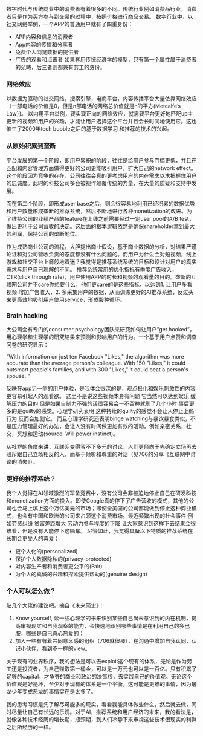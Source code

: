 数字时代与传统商业中的消费者有着很多的不同。传统行业例如消费品行业，消费者只是作为买方参与到交易的过程中，按照价格进行商品交易。
数字行业中，以社交网络举例，一个APP的普通用户就有了四重身份：
*	APP内容和信息的消费者
*	App内容的传播和分享者
*	免费个人浏览数据的提供者
*	广告的观看和点击者
如果套用传统经济学的模型，只有第一个属性属于消费者的范畴，后三者则都兼有劳工的身份。

### 网络效应
以数据为驱动的社交网络，搜索引擎，电商平台，内容传播平台大量依靠网络效应（一部电话的价值是0，但是n部电话的网络总价值就是n的平方(Metcalfe’s Law）)。
以内用平台举例，要实现正向的网络效应，就需要平台更好地匹配up主更新的视频和用户的兴趣，才能让用户选择这个平台并且会长时间地使用它。这也催生了2000年tech bubble之后的基于数据学习 和推荐的技术的兴起。

### 从原始积累到垄断
平台发展的第一个阶段，即用户累积的阶段，往往是给用户参与门槛更低，并且在匹配和内容管理方面做得更好的公司更能吸引用户，扩大自己的network effect。
这个阶段因为竞争的存在，公司往往会真的更考虑用户的内在需求以求把握住用户的忠诚度。此时的科技公司多会被视作颠覆传统的力量，在大量的质疑和支持中发展。

而在第二个阶段，即形成user base之后，则会很容易地利用已经积累的数据优势和用户数量形成垄断的推荐系统，然后不断地进行各种monetization的改进。为了维持公司的业绩产品的feature在上线之前需要经过一定user pool的A/B test，做出更利于公司营收的决定。这后面的根本逻辑依然是确保shareholder拿到最大的利润，保持公司的垄断地位。

作为成熟商业公司的流程，大胆提出商业假设，基于商业数据的分析，对结果严谨论证和对公司营收负责的态度都没有什么问题的。而用户为什么会对短视频，线上游戏和社交平台上瘾般地着迷？我觉得是推荐系统系统的目标和设计对用户的真实需求与用户自己理解的不同。
推荐系统常用的优化指标有季度广告收入，CTR(click through rate)，用户使用APP的时长和视频的观看量的目的。垄断的互联网公司并不care你想要什么，他们更care的是这些指标，以达到1. 让用户多看视频 增加广告收入，2. 多采集用户的数据，从而训练更好的AI推荐系统，反过头来更高效地吸引用户使用service，形成毅种循环。


### Brain hacking
大公司会有专门的consumer psychology团队来研究如何让用户”get hooked”，用心理学和生理学的研究结果来预测和影响用户的行为。一个基于用户点赞和调查问卷的研究显示：

“With information on just ten Facebook "Likes," the algorithm was more accurate than the average person's colleague. With 150 "Likes," it could outsmart people's families, and with 300 "Likes," it could beat a person's spouse. ”

反映在app另一侧的用户体验，是我体会很深的是，观点极化和娱乐刺激性的内容更容易引起人的观看欲。
这里不是说这些视频本身有问题 它当然可以达到娱乐 缓解压力的目的 但是如果自制力不强的话很容易会一不留神就刷了几个小时 事后更多的是guilty的感觉。心理学研究表明 这种持续的guilty的感觉不会让人停止上瘾行为 反而会加剧它。
而且心理学研究还表明binge watching与暴饮暴食类似，不是压力管理最好的办法，会让人没有时间做更加有效的活动，例如亲密关系，社交，冥想和运动(source: Will power instinct)。

从社群的角度来讲，互联网变得容不下多元的讨论，人们更倾向于先确定立场再去驳斥跟自己立场相反的人，而基于倾听和尊重的对话（见706的分享《互联网中讨论的消失》）。

### 更好的推荐系统？
我个人觉得在AI领域激烈的军备竞赛中，没有公司会非被迫地停止自己在研发科技和monetization方面的投入。即使Google真的停下了广告营收的模式，其他的公司也会马上填上这个万亿美元的市场；即使全美国的公司都能做到停止这种商业模式，也会有中国和欧洲的公司来占领这个消费市场。最近频繁出现的社会事件 例如劳资纠纷 贫富差距增大 劳动力参与程度的下降 让大家意识到这样下去结果会很难看，但是没有人能停下这辆车。
尽管如此，我觉得具备以下特质的推荐系统在长期会更受人的喜爱：
*	更个人化的(personalized)
*	保护个人数据隐私的(privacy-protected)
*	对内容生产者和消费者更公平的(Fair)
*	为个人的真诚的兴趣和探索提供帮助的(genuine design)

### 个人可以怎么做？
贴几个大佬的建议吧。摘自《未来简史》：
1. Know yourself, 读一些心理学的书来识别某些自己尚未意识到的内在机制，提高审视现实和自我观察的能力，会快速地识别哪些事情是在利用自己的多巴胺，哪些是自己真心热爱的；
2. 加入一些有有着共同意义感的组织（706就很棒），在沟通中增加自我认同，认识小伙伴，看到不一样的view。

关于现有的业界秩序，我的想法是可以去exploit这个现有的体系，无论是作为劳工还是投资者，为自己赚取第一桶金，可以是一万元也可以是一百亿。只有积累了足够的capital，才争夺的商业和政治的决策权，去实践自己的价值观。无论这个价值观是好是坏，至少对于现有的体系是一个平衡。这可能是更难的事情，因为屠龙少年变成恶龙的事情实在是太多了。

我的思考习惯是先了解尽可能多的现实，看看我能具体做些什么，然后就去做，同时尽量让自己有长远的乐观。对于AI，推荐系统和用户经济的未来，我的看法是，就像各种技术经历的增长期，瓶颈期，到人们冷静下来审视这些技术很现实的利弊之后所经历的一样。
